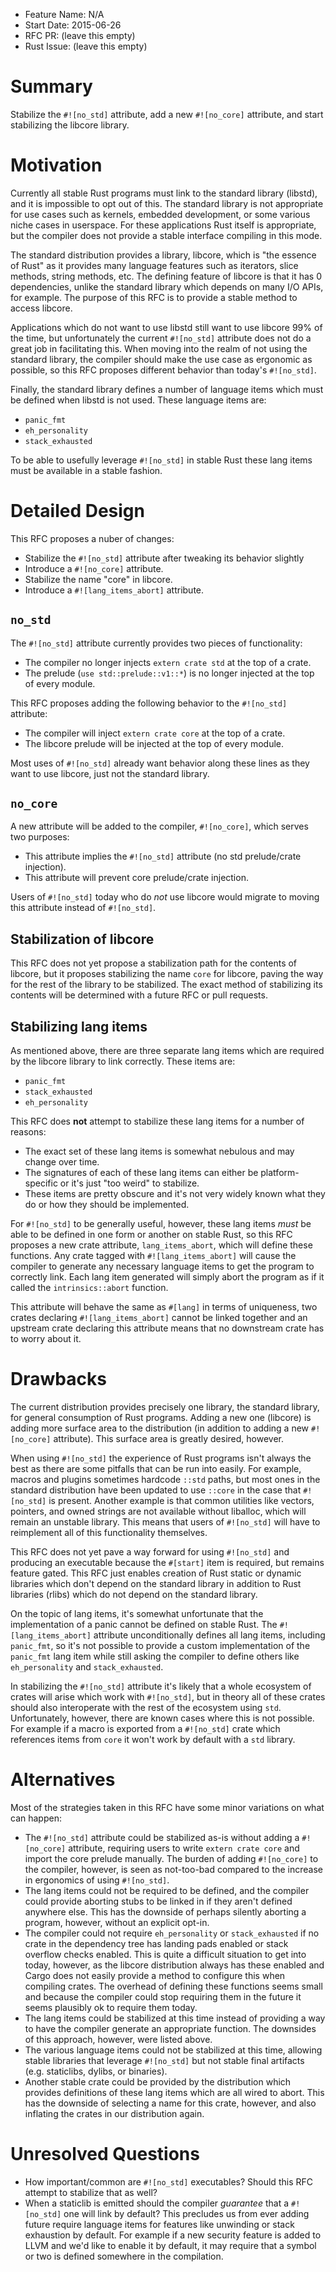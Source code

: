 - Feature Name: N/A
- Start Date: 2015-06-26
- RFC PR: (leave this empty)
- Rust Issue: (leave this empty)

# Summary

Stabilize the `#![no_std]` attribute, add a new `#![no_core]` attribute, and
start stabilizing the libcore library.

# Motivation

Currently all stable Rust programs must link to the standard library (libstd),
and it is impossible to opt out of this. The standard library is not appropriate
for use cases such as kernels, embedded development, or some various niche cases
in userspace. For these applications Rust itself is appropriate, but the
compiler does not provide a stable interface compiling in this mode.

The standard distribution provides a library, libcore, which is "the essence of
Rust" as it provides many language features such as iterators, slice methods,
string methods, etc. The defining feature of libcore is that it has 0
dependencies, unlike the standard library which depends on many I/O APIs, for
example. The purpose of this RFC is to provide a stable method to access
libcore.

Applications which do not want to use libstd still want to use libcore 99% of
the time, but unfortunately the current `#![no_std]` attribute does not do a
great job in facilitating this. When moving into the realm of not using the
standard library, the compiler should make the use case as ergonomic as
possible, so this RFC proposes different behavior than today's `#![no_std]`.

Finally, the standard library defines a number of language items which must be
defined when libstd is not used. These language items are:

* `panic_fmt`
* `eh_personality`
* `stack_exhausted`

To be able to usefully leverage `#![no_std]` in stable Rust these lang items
must be available in a stable fashion.

# Detailed Design

This RFC proposes a nuber of changes:

* Stabilize the `#![no_std]` attribute after tweaking its behavior slightly
* Introduce a `#![no_core]` attribute.
* Stabilize the name "core" in libcore.
* Introduce a `#![lang_items_abort]` attribute.

## `no_std`

The `#![no_std]` attribute currently provides two pieces of functionality:

* The compiler no longer injects `extern crate std` at the top of a crate.
* The prelude (`use std::prelude::v1::*`) is no longer injected at the top of
  every module.

This RFC proposes adding the following behavior to the `#![no_std]` attribute:

* The compiler will inject `extern crate core` at the top of a crate.
* The libcore prelude will be injected at the top of every module.

Most uses of `#![no_std]` already want behavior along these lines as they want
to use libcore, just not the standard library.

## `no_core`

A new attribute will be added to the compiler, `#![no_core]`, which serves two
purposes:

* This attribute implies the `#![no_std]` attribute (no std prelude/crate
  injection).
* This attribute will prevent core prelude/crate injection.

Users of `#![no_std]` today who do *not* use libcore would migrate to moving
this attribute instead of `#![no_std]`.

## Stabilization of libcore

This RFC does not yet propose a stabilization path for the contents of libcore,
but it proposes stabilizing the name `core` for libcore, paving the way for the
rest of the library to be stabilized. The exact method of stabilizing its
contents will be determined with a future RFC or pull requests.

## Stabilizing lang items

As mentioned above, there are three separate lang items which are required by
the libcore library to link correctly. These items are:

* `panic_fmt`
* `stack_exhausted`
* `eh_personality`

This RFC does **not** attempt to stabilize these lang items for a number of
reasons:

* The exact set of these lang items is somewhat nebulous and may change over
  time.
* The signatures of each of these lang items can either be platform-specific or
  it's just "too weird" to stabilize.
* These items are pretty obscure and it's not very widely known what they do or
  how they should be implemented.

For `#![no_std]` to be generally useful, however, these lang items *must* be
able to be defined in one form or another on stable Rust, so this RFC proposes a
new crate attribute, `lang_items_abort`, which will define these functions. Any
crate tagged with `#![lang_items_abort]` will cause the compiler to generate any
necessary language items to get the program to correctly link. Each lang item
generated will simply abort the program as if it called the `intrinsics::abort`
function.

This attribute will behave the same as `#[lang]` in terms of uniqueness, two
crates declaring `#![lang_items_abort]` cannot be linked together and an
upstream crate declaring this attribute means that no downstream crate has to
worry about it.

# Drawbacks

The current distribution provides precisely one library, the standard library,
for general consumption of Rust programs. Adding a new one (libcore) is adding
more surface area to the distribution (in addition to adding a new `#![no_core]`
attribute). This surface area is greatly desired, however.

When using `#![no_std]` the experience of Rust programs isn't always the best as
there are some pitfalls that can be run into easily. For example, macros and
plugins sometimes hardcode `::std` paths, but most ones in the standard
distribution have been updated to use `::core` in the case that `#![no_std]` is
present. Another example is that common utilities like vectors, pointers, and
owned strings are not available without liballoc, which will remain an unstable
library. This means that users of `#![no_std]` will have to reimplement all of
this functionality themselves.

This RFC does not yet pave a way forward for using `#![no_std]` and producing an
executable because the `#[start]` item is required, but remains feature gated.
This RFC just enables creation of Rust static or dynamic libraries which don't
depend on the standard library in addition to Rust libraries (rlibs) which do
not depend on the standard library.

On the topic of lang items, it's somewhat unfortunate that the implementation of
a panic cannot be defined on stable Rust. The `#![lang_items_abort]` attribute
unconditionally defines all lang items, including `panic_fmt`, so it's not
possible to provide a custom implementation of the `panic_fmt` lang item while
still asking the compiler to define others like `eh_personality` and
`stack_exhausted`.

In stabilizing the `#![no_std]` attribute it's likely that a whole ecosystem of
crates will arise which work with `#![no_std]`, but in theory all of these
crates should also interoperate with the rest of the ecosystem using `std`.
Unfortunately, however, there are known cases where this is not possible. For
example if a macro is exported from a `#![no_std]` crate which references items
from `core` it won't work by default with a `std` library.

# Alternatives

Most of the strategies taken in this RFC have some minor variations on what can
happen:

* The `#![no_std]` attribute could be stabilized as-is without adding a
  `#![no_core]` attribute, requiring users to write `extern crate core` and
  import the core prelude manually. The burden of adding `#![no_core]` to the
  compiler, however, is seen as not-too-bad compared to the increase in
  ergonomics of using `#![no_std]`.
* The lang items could not be required to be defined, and the compiler could
  provide aborting stubs to be linked in if they aren't defined anywhere else.
  This has the downside of perhaps silently aborting a program, however, without
  an explicit opt-in.
* The compiler could not require `eh_personality` or `stack_exhausted` if no
  crate in the dependency tree has landing pads enabled or stack overflow checks
  enabled. This is quite a difficult situation to get into today, however, as
  the libcore distribution always has these enabled and Cargo does not easily
  provide a method to configure this when compiling crates. The overhead of
  defining these functions seems small and because the compiler could stop
  requiring them in the future it seems plausibly ok to require them today.
* The lang items could be stabilized at this time instead of providing a way to
  have the compiler generate an appropriate function. The downsides of this
  approach, however, were listed above.
* The various language items could not be stabilized at this time, allowing
  stable libraries that leverage `#![no_std]` but not stable final artifacts
  (e.g. staticlibs, dylibs, or binaries).
* Another stable crate could be provided by the distribution which provides
  definitions of these lang items which are all wired to abort. This has the
  downside of selecting a name for this crate, however, and also inflating the
  crates in our distribution again.

# Unresolved Questions

* How important/common are `#![no_std]` executables? Should this RFC attempt to
  stabilize that as well?
* When a staticlib is emitted should the compiler *guarantee* that a
  `#![no_std]` one will link by default? This precludes us from ever adding
  future require language items for features like unwinding or stack exhaustion
  by default. For example if a new security feature is added to LLVM and we'd
  like to enable it by default, it may require that a symbol or two is defined
  somewhere in the compilation.
